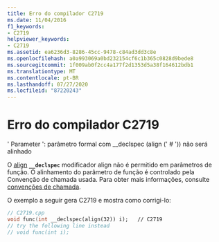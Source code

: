 ```yaml
---
title: Erro do compilador C2719
ms.date: 11/04/2016
f1_keywords:
- C2719
helpviewer_keywords:
- C2719
ms.assetid: ea6236d3-8286-45cc-9478-c84ad3dd3c8e
ms.openlocfilehash: a0a993069a0bd232154cf6c1b365c0828d9bede8
ms.sourcegitcommit: 1f009ab0f2cc4a177f2d1353d5a38f164612bdb1
ms.translationtype: MT
ms.contentlocale: pt-BR
ms.lasthandoff: 07/27/2020
ms.locfileid: "87220243"
---
```

# <a name="compiler-error-c2719"></a>Erro do compilador C2719

' Parameter ': parâmetro formal com __declspec (align (' # ')) não será alinhado

O [align](../../cpp/align-cpp.md) **`__declspec`** modificador align não é permitido em parâmetros de função. O alinhamento do parâmetro de função é controlado pela Convenção de chamada usada. Para obter mais informações, consulte [convenções de chamada](../../cpp/calling-conventions.md).

O exemplo a seguir gera C2719 e mostra como corrigi-lo:

```cpp
// C2719.cpp
void func(int __declspec(align(32)) i);   // C2719
// try the following line instead
// void func(int i);
```
